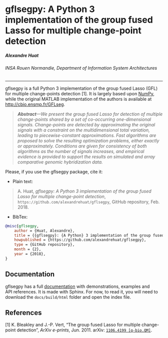 # gflsegpy: A Python 3 implementation of the group fused Lasso for multiple change-point detection
##### Alexandre Huat
###### INSA Rouen Normandie, Department of Information System Architectures

----

gflsegpy is a full Python 3 implementation of the group fused Lasso (GFL) for multiple change-points detection [1].
It is largely based upon [NumPy](http://www.numpy.org),
while the original MATLAB implementation of the authors is available at http://cbio.ensmp.fr/GFLseg.

> ***Abstract**—We present the group fused Lasso for detection of multiple change-points shared by a set of co-occurring one-dimensional signals. Change-points are detected by approximating the original signals with a constraint on the multidimensional total variation, leading to piecewise-constant approximations. Fast algorithms are proposed to solve the resulting optimization problems, either exactly or approximately. Conditions are given for consistency of both algorithms as the number of signals increases, and empirical evidence is provided to support the results on simulated and array comparative genomic hybridization data.*

Please, if you use the gflsegpy package, cite it:

* Plain text:

> A. Huat, *gflsegpy: A Python 3 implementation of the group fused Lasso for multiple change-point detection*, `https://github.com/alexandrehuat/gflsegpy`, GitHub repository, Feb. 2018.

* BibTex:

```bib
@misc{gflsegpy,
	author = {Huat, Alexandre},
	title = {{gflsegpy}: {A Python} 3 implementation of the group fused {Lasso} for multiple change-point detection},
	howpublished = {https://github.com/alexandrehuat/gflsegpy},
	type = {GitHub repository},
	month = {2},
	year = {2018},
}
```

## Documentation

gflsegpy has a full [documentation](docs) with demonstrations, examples and API references. It is made with Sphinx. For now,  to read it, you will need to download the `docs/build/html` folder and open the index file.

## References
[1] K. Bleakley and J.-P. Vert, “The group fused Lasso for multiple change-point detection”, _ArXiv e-prints_, Jun. 2011. arXiv: [`1106.4199 [q-bio.QM]`](https://arxiv.org/abs/1106.4199).
